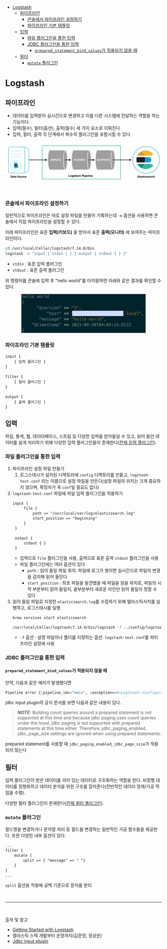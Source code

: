 - [Logstash](#logstash)
  - [파이프라인](#파이프라인)
    - [콘솔에서 파이프라인 설정하기](#콘솔에서-파이프라인-설정하기)
    - [파이프라인 기본 템플릿](#파이프라인-기본-템플릿)
  - [입력](#입력)
    - [파일 플러그인을 통한 입력](#파일-플러그인을-통한-입력)
    - [JDBC 플러그인을 통한 입력](#jdbc-플러그인을-통한-입력)
      - [`prepared_statement_bind_values`가 적용되지 않을 때](#prepared_statement_bind_values가-적용되지-않을-때)
  - [필터](#필터)
    - [`mutate` 플러그인](#mutate-플러그인)

# Logstash

## 파이프라인
- 데이터를 입력받아 실시간으로 변경하고 이를 다른 시스템에 전달하는 역할을 하는 기능이다
- 입력(필수), 필터(옵션), 출력(필수) 세 가지 요소로 이뤄진다
- 입력, 필터, 출력 각 단계에서 복수의 플러그인을 포함시킬 수 있다

<p align="center">
    <img src="../image/logstash_pipeline.png"  width="600" height="auto">
</p>

<br/>

### 콘솔에서 파이프라인 설정하기

일반적으로 파이프라인은 따로 설정 파일을 만들어 기록하는데 `-e` 옵션을 사용하면 콘솔에서 직접 파이프라인을 설정할 수 있다.

아래 파이프라인은 표준 **입력(키보드)** 을 받아서 표준 **출력(모니터)** 에 보여주는 파이프라인이다.

```bash
cd /usr/local/Cellar/logstash/7.14.0/bin
logstash -e "input { stdin { } } output { stdout { } }"
```

- `stdin` : 표준 입력 플러그인
- `stdout` : 표준 출력 플러그인

위 명령어를 콘솔에 입력 후 "hello world"를 타이핑하면 아래와 같은 결과를 확인할 수 있다.

<p align="center">
    <img src="../image/logstash_local_console_pipeline.png"  width="400" height="auto">
</p>

### 파이프라인 기본 템플릿
```
input {
    { 입력 플러그인 }
}

filter {
    { 필터 플러그인 }
}

output {
    { 출력 플러그인 }
}
```

## 입력

파일, 통계, 웹, 데이터베이스, 스트림 등 다양한 입력을 받아들일 수 있고, 읽어 들인 데이터를 쉽게 처리하기 위해 다양한 입력 플러그인들이 존재한다([전체 입력 플러그인](https://www.elastic.co/guide/en/logstash/7.10/input-plugins.html)).

### 파일 플러그인을 통한 입력

1. 파이프라인 설정 파일 만들기
   1. 로그스태시가 설치된 디렉토리에 `config` 디렉토리를 만들고, `logstash-test.conf` 라는 이름으로 설정 파일을 만든다(설정 파일의 위치는 크게 중요하지 않으며, 확장자가 꼭 `conf`일 필요도 없다)
2. `logstash-test.conf` 파일에 파일 입력 플러그인을 적용하기
   ```
   input {
        file {
            path => "/usr/local/var/log/elasticsearch.log"
            start_position => "beginning"
        }
    }

    output {
        stdout { }
    }
   ```
    - 입력으로 `file` 플러그인을 사용, 출력으로 표준 출력 `stdout` 플러그인을 사용
    - 파일 플러그인에는 여러 옵션이 있다
      - `path` : 읽어 들일 파일 위치. 파일에 로그가 쌓이면 실시간으로 파일의 변경을 감지해 읽어 들인다
      - `start_position` : 최초 파일을 발견했을 때 파일을 읽을 위치로, 파일의 시작 부분부터 읽어 들일지, 끝부분부터 새로운 라인만 읽어 들일지 정할 수 있다
3. 읽어 들일 파일로 지정한 `elasticsearch.log`를 수집하기 위해 엘라스틱서치를 실행하고, 로그스태시를 실행
   ```bash
   brew services start elasticsearch
   ```
   ```bash
   /usr/local/Cellar/logstash/7.14.0/bin/logstash -f ../config/logstash-test.conf
   ```
   - `-f` 옵션 : 설정 파일이나 폴더를 지정하는 옵션. `logstash-test.conf`를 파이프라인 설정에 사용

### JDBC 플러그인을 통한 입력

#### `prepared_statement_bind_values`가 적용되지 않을 때

만약, 다음과 같은 에러가 발생했다면

```bash
Pipeline error {:pipeline_id=>"main", :exception=>#<LogStash::ConfigurationError: Prepared Statement Mode validation errors: JDBC pagination cannot be used at this time>,
```

jdbc input plugin의 공식 문서를 보면 다음과 같은 내용이 있다.

> **_NOTE:_**  Building count queries around a prepared statement is not supported at this time and because jdbc paging uses count queries under the hood, jdbc paging is not supported with prepared statements at this time either. Therefore, jdbc_paging_enabled, jdbc_page_size settings are ignored when using prepared statements.

prepared statement를 사용할 때 `jdbc_paging_enabled`, `jdbc_page_size`가 적용되지 않는다

## 필터

입력 플러그인이 받은 데이터를 의미 있는 데이터로 구조화하는 역할을 한다. 비정형 데이터를 정형화하고 데이터 분석을 위한 구조를 잡아준다(전반적인 데이터 정제/가공 작업을 수행).

다양한 필터 플러그인이 존재한다([전체 필터 플러그인](https://www.elastic.co/guide/en/logstash/7.10/filter-plugins.html)).

### `mutate` 플러그인
필드명을 변경하거나 문자열 처리 등 필드를 변경하는 일반적인 가공 함수들을 제공한다. 또한 다양한 내부 옵션이 있다.

```
...
filter {
    mutate {
        split => { "message" => " "}
    }
}
...
```
`split` 옵션을 적용해 공백 기준으로 문자를 분리

<br/>

---

<br/>

출처 및 참고
- [Getting Started with Logstash](https://www.elastic.co/guide/en/logstash/7.10/first-event.html)
- 엘라스틱 스택 개발부터 운영까지(김준영, 정상운)
- [Jdbc input plugin](https://www.elastic.co/guide/en/logstash/master/plugins-inputs-jdbc.html#plugins-inputs-jdbc-use_column_value)